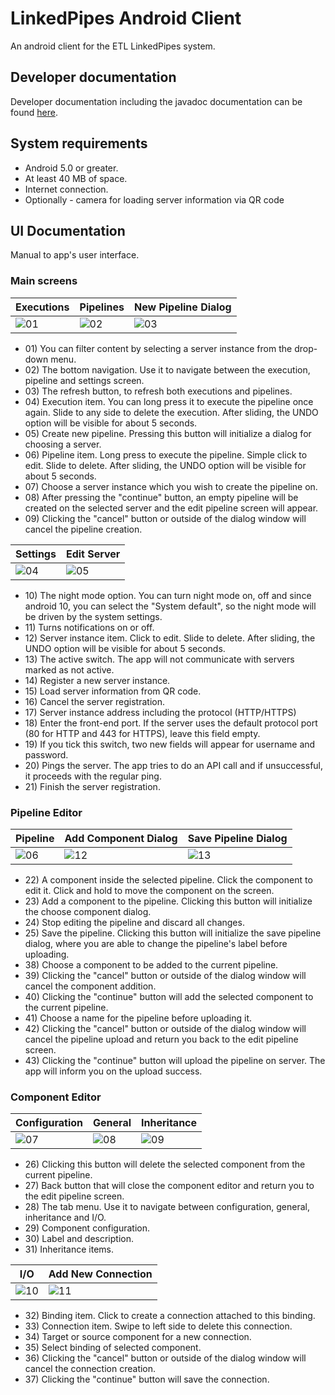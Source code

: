 # LinkedPipes Android Client
An android client for the ETL LinkedPipes system.
## Developer documentation
Developer documentation including the javadoc documentation can be found [here](https://github.com/Palda97/AndroidEtlClientDeveloperDocumentation).
## System requirements

- Android 5.0 or greater.
- At least 40 MB of space.
- Internet connection.
- Optionally - camera for loading server information via QR code

## UI Documentation
Manual to app's user interface.
### Main screens
Executions | Pipelines | New Pipeline Dialog
-----------|-----------|---------------------
![01](doc/ui/pics/01-executions.png)|![02](doc/ui/pics/02-pipelines.png)|![03](doc/ui/pics/03-newPipeline.png)

<ul>
	<li>01) You can filter content by selecting a server instance from the drop-down menu.</li>
	<li>02) The bottom navigation. Use it to navigate between the execution, pipeline and settings screen.</li>
	<li>03) The refresh button, to refresh both executions and pipelines.</li>
	<li>04) Execution item. You can long press it to execute the pipeline once again. Slide to any side to delete the execution. After sliding, the UNDO option will be visible for about 5 seconds.</li>
	<li>05) Create new pipeline. Pressing this button will initialize a dialog for choosing a server.</li>
	<li>06) Pipeline item. Long press to execute the pipeline. Simple click to edit. Slide to delete. After sliding, the UNDO option will be visible for about 5 seconds.</li>
	<li>07) Choose a server instance which you wish to create the pipeline on.</li>
	<li>08) After pressing the "continue" button, an empty pipeline will be created on the selected server and the edit pipeline screen will appear.</li>
	<li>09) Clicking the "cancel" button or outside of the dialog window will cancel the pipeline creation.</li>
</ul>

Settings | Edit Server
---------|-------------
![04](doc/ui/pics/04-settings.png)|![05](doc/ui/pics/05-editServer.png)

<ul>
	<li>10) The night mode option. You can turn night mode on, off and since android 10, you can select the "System default", so the night mode will be driven by the system settings.</li>
	<li>11) Turns notifications on or off.</li>
	<li>12) Server instance item. Click to edit. Slide to delete. After sliding, the UNDO option will be visible for about 5 seconds.</li>
	<li>13) The active switch. The app will not communicate with servers marked as not active.</li>
	<li>14) Register a new server instance.</li>
	<li>15) Load server information from QR code.</li>
	<li>16) Cancel the server registration.</li>
	<li>17) Server instance address including the protocol (HTTP/HTTPS)</li>
	<li>18) Enter the front-end port. If the server uses the default protocol port (80 for HTTP and 443 for HTTPS), leave this field empty.</li>
	<li>19) If you tick this switch, two new fields will appear for username and password.</li>
	<li>20) Pings the server. The app tries to do an API call and if unsuccessful, it proceeds with the regular ping.</li>
	<li>21) Finish the server registration.</li>
</ul>

### Pipeline Editor
Pipeline | Add Component Dialog | Save Pipeline Dialog
---------|----------------------|----------------------
![06](doc/ui/pics/06-editPipeline.png)|![12](doc/ui/pics/12-newComponent.png)|![13](doc/ui/pics/13-savePipeline.png)

<ul>
	<li>22) A component inside the selected pipeline. Click the component to edit it. Click and hold to move the component on the screen.</li>
	<li>23) Add a component to the pipeline. Clicking this button will initialize the choose component dialog.</li>
	<li>24) Stop editing the pipeline and discard all changes.</li>
	<li>25) Save the pipeline. Clicking this button will initialize the save pipeline dialog, where you are able to change the pipeline's label before uploading.</li>
	<li>38) Choose a component to be added to the current pipeline.</li>
	<li>39) Clicking the "cancel" button or outside of the dialog window will cancel the component addition.</li>
	<li>40) Clicking the "continue" button will add the selected component to the current pipeline.</li>
	<li>41) Choose a name for the pipeline before uploading it.</li>
	<li>42) Clicking the "cancel" button or outside of the dialog window will cancel the pipeline upload and return you back to the edit pipeline screen.</li>
	<li>43) Clicking the "continue" button will upload the pipeline on server. The app will inform you on the upload success.</li>
</ul>

### Component Editor
Configuration | General | Inheritance
--------------|---------|-------------
![07](doc/ui/pics/07-configuration.png)|![08](doc/ui/pics/08-general.png)|![09](doc/ui/pics/09-inheritance.png)

<ul>
	<li>26) Clicking this button will delete the selected component from the current pipeline.</li>
	<li>27) Back button that will close the component editor and return you to the edit pipeline screen.</li>
	<li>28) The tab menu. Use it to navigate between configuration, general, inheritance and I/O.</li>
	<li>29) Component configuration.</li>
	<li>30) Label and description.</li>
	<li>31) Inheritance items.</li>
</ul>

I/O | Add New Connection
----|--------------------
![10](doc/ui/pics/10-io.png)|![11](doc/ui/pics/11-newConnection.png)

<ul>
	<li>32) Binding item. Click to create a connection attached to this binding.</li>
	<li>33) Connection item. Swipe to left side to delete this connection.</li>
	<li>34) Target or source component for a new connection.</li>
	<li>35) Select binding of selected component.</li>
	<li>36) Clicking the "cancel" button or outside of the dialog window will cancel the connection creation.</li>
	<li>37) Clicking the "continue" button will save the connection.</li>
</ul>
